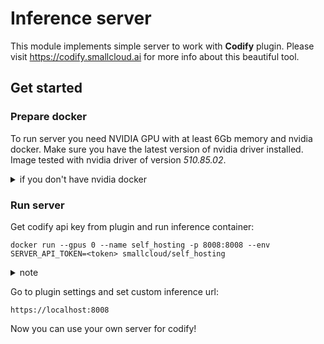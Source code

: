 # Inference server

This module implements simple server to work with **Codify** plugin.
Please visit https://codify.smallcloud.ai for more info about this beautiful tool.

## Get started

### Prepare docker

To run server you need NVIDIA GPU with at least 6Gb memory and nvidia docker.
Make sure you have the latest version of nvidia driver installed.
Image tested with nvidia driver of version *510.85.02*.

<details>
<summary> if you don't have nvidia docker </summary>

#### Linux

To install nvidia docker please follow this
[instruction](https://docs.nvidia.com/datacenter/cloud-native/container-toolkit/install-guide.html).

Next add your user to docker group (to run docker without sudo):
```bash
sudo usermod -aG docker <your user>
```

#### Windows 10, 11

Please follow this [guide](https://docs.docker.com/desktop/install/windows-install).
Note that docker needs WSL2.

</details>

### Run server

Get codify api key from plugin and run inference container:
```shell
docker run --gpus 0 --name self_hosting -p 8008:8008 --env SERVER_API_TOKEN=<token> smallcloud/self_hosting
```

<details>
<summary> note </summary>

Next time you can start in with following command:
```shell
docker start -i self_hosting
```

</details>

Go to plugin settings and set custom inference url:
```shell
https://localhost:8008
```

Now you can use your own server for codify!